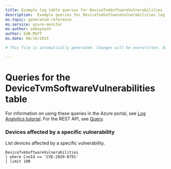 ```yaml
---
title: Example log table queries for DeviceTvmSoftwareVulnerabilities
description:  Example queries for DeviceTvmSoftwareVulnerabilities log table
ms.topic: generated-reference
ms.service: azure-monitor
ms.author: edbaynash
author: EdB-MSFT
ms.date: 04/14/2025

# This file is automatically generated. Changes will be overwritten. Do not change this file directly. 

---
```


# Queries for the DeviceTvmSoftwareVulnerabilities table

For information on using these queries in the Azure portal, see [Log Analytics tutorial](/azure/azure-monitor/logs/log-analytics-tutorial). For the REST API, see [Query](/azure/azure-monitor/logs/api/overview).


### Devices affected by a specific vulnerability  


List devices affected by a specific vulnerability.  

```query
DeviceTvmSoftwareVulnerabilities
| where CveId == 'CVE-2020-0791'
| limit 100 
```

